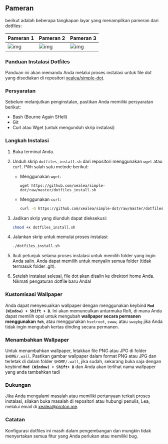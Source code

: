 ## Pameran
berikut adalah beberapa tangkapan layar yang menampilkan pameran dari dotfiles:

 |  Pameran 1 |  Pameran 2 |  Pameran 3 |
 |--|--|--|
 |![img](https://iili.io/HgKeUmX.md.png)|![img](https://iili.io/HgKQ3oQ.md.png)|![img](https://iili.io/HgKL1nV.md.png)

 ### Panduan Instalasi Dotfiles
 Panduan ini akan memandu Anda melalui proses instalasi untuk file dot yang disediakan di repositori [xealea/simple-dot](https://github.com/xealea/simple-dot).

 ### Persyaratan 
 Sebelum melanjutkan penginstalan, pastikan Anda memiliki persyaratan berikut:
 - Bash (Bourne Again SHell)
 - Git
 - Curl atau Wget (untuk mengunduh skrip instalasi)

 ### Langkah Instalasi
 1. Buka terminal Anda.

 2. Unduh skrip `dotfiles_install.sh` dari repositori menggunakan `wget` atau `curl`. Pilih salah satu metode berikut:

    - Menggunakan `wget`:
      ```basb
      wget https://github.com/xealea/simple-dot/raw/master/dotfiles_install.sh
      ```

    - Menggunakan `curl`:
      ```bash
      curl -O https://github.com/xealea/simple-dot/raw/master/dotfiles_install.sh
      ```

 3. Jadikan skrip yang diunduh dapat dieksekusi:
    ```bash
    chmod +x dotfiles_install.sh
    ```

 4. Jalankan skrip untuk memulai proses instalasi:
 
    ```bash
    ./dotfiles_install.sh
    ```

 5. Ikuti petunjuk selama proses instalasi untuk memilih folder yang ingin Anda salin. Anda dapat memilih untuk menyalin semua folder (tidak termasuk folder .git).

 6. Setelah instalasi selesai, file dot akan disalin ke direktori home Anda. Nikmati pengaturan dotfile baru Anda!

 ### Kustomisasi Wallpaper
 Anda dapat menyesuaikan wallpaper dengan menggunakan keybind **`Mod (Window) + Shift + B`**. Ini akan memunculkan antarmuka Rofi, di mana Anda dapat memilih opsi untuk mengubah **wallpaper secara permanen menggunakan `feh`**, atau menggunakan `hsetroot`, `swww`, atau `swaybg` jika Anda tidak ingin mengubah kertas dinding secara permanen.

 ### Menambahkan Wallpaper
 Untuk menambahkan wallpaper, letakkan file PNG atau JPG di folder `$HOME/.wall`. Pastikan gambar wallpaper dalam format PNG atau JPG dan terletak di dalam folder `$HOME/.wall`, jika sudah, sekarang buka saja dengan keybind **`Mod (Window) + Shift+ B`** dan Anda akan terlihat nama wallpaper yang anda tambahkan tadi

 ### Dukungan
 Jika Anda mengalami masalah atau memiliki pertanyaan terkait proses instalasi, silakan buka masalah di repositori atau hubungi penulis, Lea, melalui email di xealea@proton.me.

 ### Catatan
 Konfigurasi dotfiles ini masih dalam pengembangan dan mungkin tidak menyertakan semua fitur yang Anda perlukan atau memiliki bug.
